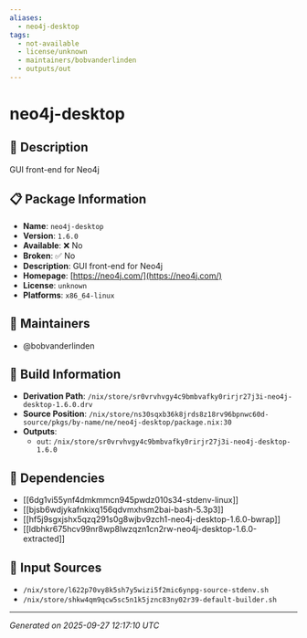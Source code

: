 ```yaml
---
aliases:
  - neo4j-desktop
tags:
  - not-available
  - license/unknown
  - maintainers/bobvanderlinden
  - outputs/out
---
```


# neo4j-desktop

## 📝 Description

GUI front-end for Neo4j

## 📋 Package Information

- **Name**: `neo4j-desktop`
- **Version**: `1.6.0`
- **Available**: ❌ No
- **Broken**: ✅ No
- **Description**: GUI front-end for Neo4j
- **Homepage**: [https://neo4j.com/](https://neo4j.com/)
- **License**: `unknown`
- **Platforms**: `x86_64-linux`
## 👥 Maintainers

- @bobvanderlinden


## 🔧 Build Information

- **Derivation Path**: `/nix/store/sr0vrvhvgy4c9bmbvafky0rirjr27j3i-neo4j-desktop-1.6.0.drv`
- **Source Position**: `/nix/store/ns30sqxb36k8jrds8z18rv96bpnwc60d-source/pkgs/by-name/ne/neo4j-desktop/package.nix:30`
- **Outputs**:
  - `out`:  `/nix/store/sr0vrvhvgy4c9bmbvafky0rirjr27j3i-neo4j-desktop-1.6.0`

## 🔗 Dependencies

- [[6dg1vi55ynf4dmkmmcn945pwdz010s34-stdenv-linux]]
- [[bjsb6wdjykafnkixq156qdvmxhsm2bai-bash-5.3p3]]
- [[hf5j9sgxjshx5qzq291s0g8wjbv9zch1-neo4j-desktop-1.6.0-bwrap]]
- [[ldbhkr675hcv99nr8wp8lwzqzn1cn2rw-neo4j-desktop-1.6.0-extracted]]

## 📁 Input Sources

- `/nix/store/l622p70vy8k5sh7y5wizi5f2mic6ynpg-source-stdenv.sh`
- `/nix/store/shkw4qm9qcw5sc5n1k5jznc83ny02r39-default-builder.sh`

---
*Generated on 2025-09-27 12:17:10 UTC*
